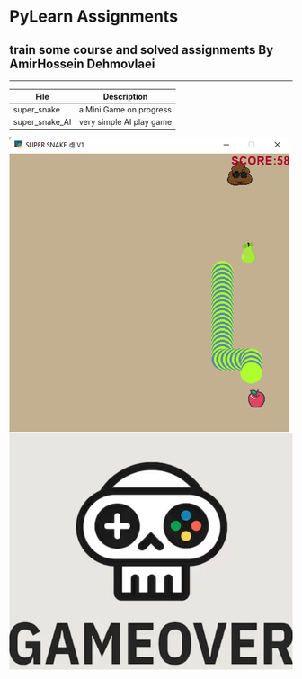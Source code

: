 # PyLearn Assignments
## train some course and solved assignments By AmirHossein Dehmovlaei

---
| File      | Description |
| ----------- | ----------- |
|super_snake|a Mini Game on progress |
|super_snake_AI|very simple AI play game|
![concentric](super_snake.png)
![concentric](GameOver.jpg)